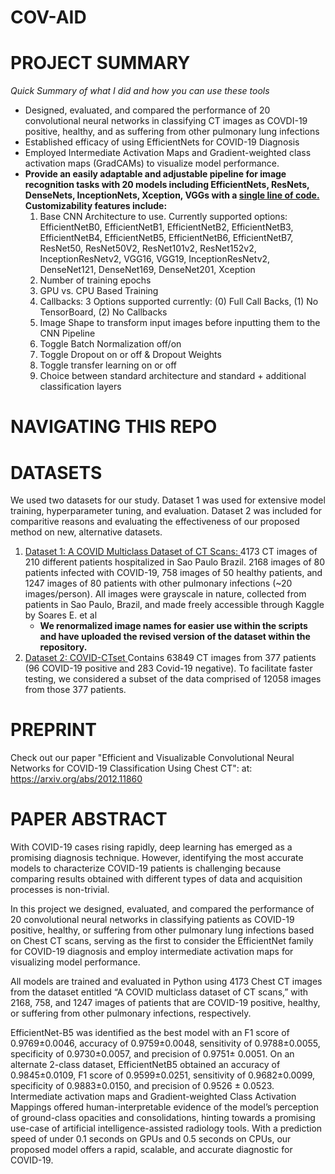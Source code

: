 # COV-AID

# PROJECT SUMMARY 
_Quick Summary of what I did and how you can use these tools_
<ul>
  <li> Designed, evaluated, and compared the performance of 20 convolutional neural networks in classifying CT images as COVDI-19 positive, healthy, and as suffering from other pulmonary lung infections
  <li> Established efficacy of using EfficientNets for COVID-19 Diagnosis
  <li> Employed Intermediate Activation Maps and Gradient-weighted class activation maps (GradCAMs) to visualize model performance.
  <li> <b> Provide an easily adaptable and adjustable pipeline for image recognition tasks with 20 models including EfficientNets, ResNets, DenseNets, InceptionNets, Xception, VGGs with a <u> single line of code. </u> Customizability features include: </b>
      <ol>
        <li> Base CNN Architecture to use. Currently supported options: EfficientNetB0, EfficientNetB1, EfficientNetB2, EfficientNetB3, EfficientNetB4, EfficientNetB5, EfficientNetB6, EfficientNetB7, ResNet50, ResNet50V2, ResNet101v2, ResNet152v2, InceptionResNetv2, VGG16, VGG19, InceptionResNetv2, DenseNet121, DenseNet169, DenseNet201, Xception
        <li> Number of training epochs
        <li> GPU vs. CPU Based Training
        <li> Callbacks: 3 Options supported currently: (0) Full Call Backs, (1) No TensorBoard, (2) No Callbacks
        <li> Image Shape to transform input images before inputting them to the CNN Pipeline
        <li> Toggle Batch Normalization off/on
        <li> Toggle Dropout on or off & Dropout Weights
        <li> Toggle transfer learning on or off
        <li> Choice between standard architecture and standard + additional classification layers
      </ol>
</ul>

# NAVIGATING THIS REPO


# DATASETS
We used two datasets for our study. Dataset 1 was used for extensive model training, hyperparameter tuning, and evaluation. Dataset 2 was included for comparitive reasons and evaluating the effectiveness of our proposed method on new, alternative datasets.
<ol>
  <li> <a href="https://www.kaggle.com/plameneduardo/a-covid-multiclass-dataset-of-ct-scans"> Dataset 1: A COVID Multiclass Dataset of CT Scans: </a>  4173 CT images of 210 different patients hospitalized in Sao Paulo Brazil. 2168 images of 80 patients infected with COVID-19, 758 images of 50 healthy patients, and 1247 images of 80 patients with other pulmonary infections (~20 images/person). All images were grayscale in nature, collected from patients in Sao Paulo, Brazil, and made freely accessible through Kaggle by Soares E. et al 
    <ul>
      <li> <b> We renormalized image names for easier use within the scripts and have uploaded the revised version of the dataset within the repository. </b>
    </ul>
  <li> <a href="https://github.com/mr7495/COVID-CTset"> Dataset 2: COVID-CTset </a> Contains 63849 CT images from 377 patients (96 COVID-19 positive and 283 Covid-19 negative). To facilitate faster testing, we considered a subset of the data comprised of 12058 images from those 377 patients.
</ol>


# PREPRINT
Check out our paper "Efficient and Visualizable Convolutional Neural Networks for COVID-19 Classification Using Chest CT": at: https://arxiv.org/abs/2012.11860


# PAPER ABSTRACT
With COVID-19 cases rising rapidly, deep learning has emerged as a promising diagnosis technique. However, identifying the most accurate models to characterize COVID-19 patients is challenging because comparing results obtained with different types of data and acquisition processes is non-trivial. 

In this project we designed, evaluated, and compared the performance of 20 convolutional neural networks in classifying patients as COVID-19 positive, healthy, or suffering from other pulmonary lung infections based on Chest CT scans, serving as the first to consider the EfficientNet family for COVID-19 diagnosis and employ intermediate activation maps for visualizing model performance. 

All models are trained and evaluated in Python using 4173 Chest CT images from the dataset entitled “A COVID multiclass dataset of CT scans,” with 2168, 758, and 1247 images of patients that are COVID-19 positive, healthy, or suffering from other pulmonary infections, respectively. 

EfficientNet-B5 was identified as the best model with an F1 score of 0.9769±0.0046, accuracy of 0.9759±0.0048, sensitivity of 0.9788±0.0055, specificity of 0.9730±0.0057, and precision of 0.9751± 0.0051.  On an alternate 2-class dataset, EfficientNetB5 obtained an accuracy of 0.9845±0.0109, F1 score of 0.9599±0.0251, sensitivity of 0.9682±0.0099, specificity of 0.9883±0.0150, and precision of 0.9526 ± 0.0523. Intermediate activation maps and Gradient-weighted Class Activation Mappings offered human-interpretable evidence of the model’s perception of ground-class opacities and consolidations, hinting towards a promising use-case of artificial intelligence-assisted radiology tools. With a prediction speed of under 0.1 seconds on GPUs and 0.5 seconds on CPUs, our proposed model offers a rapid, scalable, and accurate diagnostic for COVID-19. 





